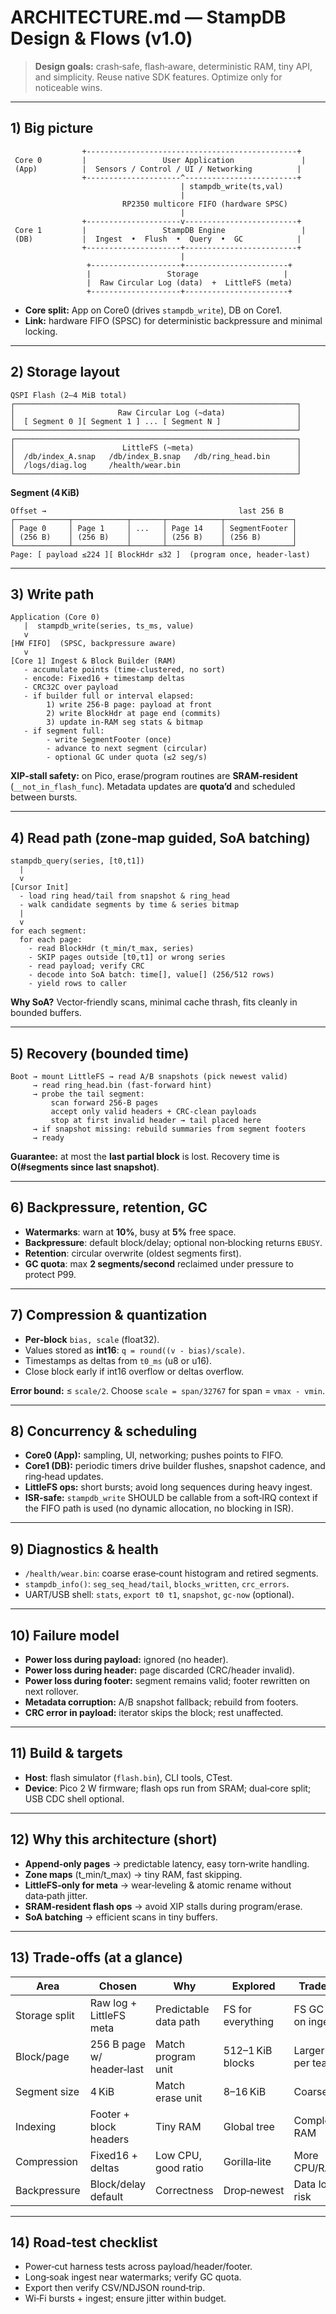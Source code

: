 # ARCHITECTURE.md — StampDB Design & Flows (v1.0)

> **Design goals:** crash‑safe, flash‑aware, deterministic RAM, tiny API, and simplicity. Reuse native SDK features. Optimize only for noticeable wins.

---

## 1) Big picture

```
                +-----------------------------------------------+
 Core 0         |                 User Application               |
 (App)          |  Sensors / Control / UI / Networking          |
                +---------------------^-------------------------+
                                      | stampdb_write(ts,val)
                                      |
                         RP2350 multicore FIFO (hardware SPSC)
                                      |
                +---------------------v-------------------------+
 Core 1         |                 StampDB Engine                 |
 (DB)           |  Ingest  •  Flush  •  Query  •  GC            |
                +---------------------+-------------------------+
                                      |
                 +--------------------+-----------------------+
                 |                 Storage                   |
                 |  Raw Circular Log (data)  +  LittleFS (meta)
                 +--------------------+-----------------------+
```

- **Core split:** App on Core0 (drives `stampdb_write`), DB on Core1.
- **Link:** hardware FIFO (SPSC) for deterministic backpressure and minimal locking.

---

## 2) Storage layout

```
QSPI Flash (2–4 MiB total)
┌───────────────────────────────────────────────────────────────┐
│                       Raw Circular Log (~data)                │
│  [ Segment 0 ][ Segment 1 ] ... [ Segment N ]                 │
└───────────────────────────────────────────────────────────────┘
┌───────────────────────────────────────────────────────────────┐
│                        LittleFS (~meta)                       │
│  /db/index_A.snap   /db/index_B.snap   /db/ring_head.bin      │
│  /logs/diag.log     /health/wear.bin                          │
└───────────────────────────────────────────────────────────────┘
```

**Segment (4 KiB)**

```
Offset →                                           last 256 B
┌────────────┬────────────┬───────┬────────────┬───────────────┐
│ Page 0     │ Page 1     │ ...   │ Page 14    │ SegmentFooter │
│ (256 B)    │ (256 B)    │       │ (256 B)    │ (256 B)       │
└────────────┴────────────┴───────┴────────────┴───────────────┘
Page: [ payload ≤224 ][ BlockHdr ≤32 ]  (program once, header‑last)
```

---

## 3) Write path

```
Application (Core 0)
   |  stampdb_write(series, ts_ms, value)
   v
[HW FIFO]  (SPSC, backpressure aware)
   v
[Core 1] Ingest & Block Builder (RAM)
   - accumulate points (time‑clustered, no sort)
   - encode: Fixed16 + timestamp deltas
   - CRC32C over payload
   - if builder full or interval elapsed:
        1) write 256‑B page: payload at front
        2) write BlockHdr at page end (commits)
        3) update in‑RAM seg stats & bitmap
   - if segment full:
        - write SegmentFooter (once)
        - advance to next segment (circular)
        - optional GC under quota (≤2 seg/s)
```

**XIP‑stall safety:** on Pico, erase/program routines are **SRAM‑resident** (`__not_in_flash_func`). Metadata updates are **quota’d** and scheduled between bursts.

---

## 4) Read path (zone‑map guided, SoA batching)

```
stampdb_query(series, [t0,t1])
  |
  v
[Cursor Init]
  - load ring head/tail from snapshot & ring_head
  - walk candidate segments by time & series bitmap
  |
  v
for each segment:
  for each page:
    - read BlockHdr (t_min/t_max, series)
    - SKIP pages outside [t0,t1] or wrong series
    - read payload; verify CRC
    - decode into SoA batch: time[], value[] (256/512 rows)
    - yield rows to caller
```

**Why SoA?** Vector‑friendly scans, minimal cache thrash, fits cleanly in bounded buffers.

---

## 5) Recovery (bounded time)

```
Boot → mount LittleFS → read A/B snapshots (pick newest valid)
     → read ring_head.bin (fast‑forward hint)
     → probe the tail segment:
         scan forward 256‑B pages
         accept only valid headers + CRC‑clean payloads
         stop at first invalid header → tail placed here
     → if snapshot missing: rebuild summaries from segment footers
     → ready
```

**Guarantee:** at most the **last partial block** is lost. Recovery time is **O(#segments since last snapshot)**.

---

## 6) Backpressure, retention, GC

- **Watermarks**: warn at **10%**, busy at **5%** free space.
- **Backpressure**: default block/delay; optional non‑blocking returns `EBUSY`.
- **Retention**: circular overwrite (oldest segments first).
- **GC quota**: max **2 segments/second** reclaimed under pressure to protect P99.

---

## 7) Compression & quantization

- **Per‑block** `bias, scale` (float32).
- Values stored as **int16**: `q = round((v - bias)/scale)`.
- Timestamps as deltas from `t0_ms` (u8 or u16).
- Close block early if int16 overflow or deltas overflow.

**Error bound:** ≤ `scale/2`. Choose `scale = span/32767` for span = `vmax - vmin`.

---

## 8) Concurrency & scheduling

- **Core0 (App):** sampling, UI, networking; pushes points to FIFO.
- **Core1 (DB):** periodic timers drive builder flushes, snapshot cadence, and ring‑head updates.
- **LittleFS ops:** short bursts; avoid long sequences during heavy ingest.
- **ISR‑safe:** `stampdb_write` SHOULD be callable from a soft‑IRQ context if the FIFO path is used (no dynamic allocation, no blocking in ISR).

---

## 9) Diagnostics & health

- `/health/wear.bin`: coarse erase‑count histogram and retired segments.
- `stampdb_info()`: `seg_seq_head/tail`, `blocks_written`, `crc_errors`.
- UART/USB shell: `stats`, `export t0 t1`, `snapshot`, `gc-now` (optional).

---

## 10) Failure model

- **Power loss during payload:** ignored (no header).
- **Power loss during header:** page discarded (CRC/header invalid).
- **Power loss during footer:** segment remains valid; footer rewritten on next rollover.
- **Metadata corruption:** A/B snapshot fallback; rebuild from footers.
- **CRC error in payload:** iterator skips the block; rest unaffected.

---

## 11) Build & targets

- **Host**: flash simulator (`flash.bin`), CLI tools, CTest.
- **Device**: Pico 2 W firmware; flash ops run from SRAM; dual‑core split; USB CDC shell optional.

---

## 12) Why this architecture (short)

- **Append‑only pages** → predictable latency, easy torn‑write handling.
- **Zone maps** (t_min/t_max) → tiny RAM, fast skipping.
- **LittleFS‑only for meta** → wear‑leveling & atomic rename without data‑path jitter.
- **SRAM‑resident flash ops** → avoid XIP stalls during program/erase.
- **SoA batching** → efficient scans in tiny buffers.

---

## 13) Trade‑offs (at a glance)

| Area          | Chosen                    | Why                   | Explored          | Trade‑off              |
| ------------- | ------------------------- | --------------------- | ----------------- | ---------------------- |
| Storage split | Raw log + LittleFS meta   | Predictable data path | FS for everything | FS GC jitter on ingest |
| Block/page    | 256 B page w/ header‑last | Match program unit    | 512–1 KiB blocks  | Larger loss per tear   |
| Segment size  | 4 KiB                     | Match erase unit      | 8–16 KiB          | Coarser GC             |
| Indexing      | Footer + block headers    | Tiny RAM              | Global tree       | Complexity, RAM        |
| Compression   | Fixed16 + deltas          | Low CPU, good ratio   | Gorilla‑lite      | More CPU/RAM           |
| Backpressure  | Block/delay default       | Correctness           | Drop‑newest       | Data loss risk         |

---

## 14) Road‑test checklist

- Power‑cut harness tests across payload/header/footer.
- Long‑soak ingest near watermarks; verify GC quota.
- Export then verify CSV/NDJSON round‑trip.
- Wi‑Fi bursts + ingest; ensure jitter within budget.

